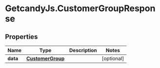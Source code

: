 # GetcandyJs.CustomerGroupResponse

## Properties

Name | Type | Description | Notes
------------ | ------------- | ------------- | -------------
**data** | [**CustomerGroup**](CustomerGroup.md) |  | [optional] 


